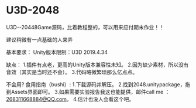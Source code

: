 # U3D-2048
U3D--20448Game源码，比着教程整的，可以用来应付期末作业！！

建议稍微有一点基础的人来弄

基本要求： 
Unity版本限制：U3D 2019.4.34

缺点：
1.插件有点老，更高的Unity版本兼容性未知。
2.因为缺少素材，所以没有音效（其实是当时还不会）。
3.代码略微繁琐那么亿点点。

不会用?
食用指南（bushi）:
1.下载源码并解压。
2.找到2048.unitypackage，拖到Assets界面即可。
3.如果需要实验报告我这也能提供，邮件call me ：268311668884@QQ.com。
4.估计也没人会看这个吧。
